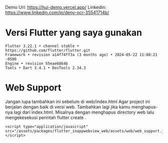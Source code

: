 Demo Url: https://hui-demo.vercel.app/
Linkedin: https://www.linkedin.com/in/deny-ocr-35541714b/

# Versi Flutter yang saya gunakan
```
Flutter 3.22.1 • channel stable • https://github.com/flutter/flutter.git
Framework • revision a14f74ff3a (3 months ago) • 2024-05-22 11:08:21 -0500
Engine • revision 55eae6864b
Tools • Dart 3.4.1 • DevTools 2.34.3
```

# Web Support
Jangan lupa tambahkan ini sebelum </body> di web/index.html
Agar project ini berjalan dengan baik di versi web.
Tambahkan lagi jika kamu menghapus-nya lagi dari index.html.
Misalnya dengan menghapus directory web lalu mengekesekusi perintah flutter create .
```
<script type="application/javascript" src="/assets/packages/flutter_inappwebview_web/assets/web/web_support.js"></script>
```